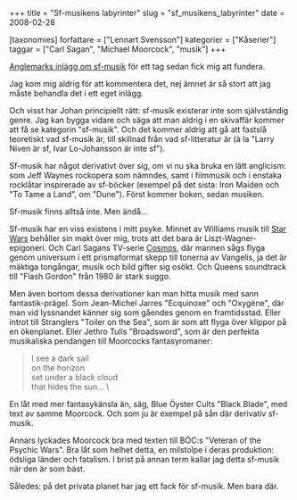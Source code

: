 +++
title = "Sf-musikens labyrinter"
slug = "sf_musikens_labyrinter"
date = 2008-02-28

[taxonomies]
forfattare = ["Lennart Svensson"]
kategorier = ["Kåserier"]
taggar = ["Carl Sagan", "Michael Moorcock", "musik"]
+++

[Anglemarks inlägg om
sf-musik](det-finns-inget-som-heter-science-fiction-musik) för ett tag sedan
fick mig att fundera.

Jag kom mig aldrig för att kommentera det, nej ämnet är så stort att jag
måste behandla det i ett eget inlägg.

Och visst har Johan principiellt rätt: sf-musik existerar inte som
självständig genre. Jag kan bygga vidare och säga att man aldrig i en
skivaffär kommer att få se kategorin "sf-musik". Och det kommer aldrig att gå
att fastslå teoretiskt vad sf-musik är, till skillnad från vad sf-litteratur
är (à la "Larry Niven är sf, Ivar Lo-Johansson är inte sf").

Sf-musik har något derivativt över sig, om vi nu ska bruka en lätt anglicism:
som Jeff Waynes rockopera som nämndes, samt i filmmusik och i enstaka
rocklåtar inspirerade av sf-böcker (exempel på det sista: Iron Maiden och "To
Tame a Land", om "Dune"). Först kommer boken, sedan musiken.

Sf-musik finns alltså inte. Men ändå…

Sf-musik har en viss existens i mitt psyke. Minnet av Williams musik till
[Star Wars](http://imdb.com/title/tt0076759) behåller sin makt över mig,
trots att det bara är Liszt-Wagner-epigoneri. Och Carl Sagans TV-serie
[Cosmos](http://imdb.com/title/tt0081846), där mannen sågs flyga genom
universum i ett prismaformat skepp till tonerna av Vangelis, ja det är
mäktiga tongångar, musik och bild gifter sig osökt. Och Queens soundtrack
till "Flash Gordon" från 1980 är stark suggo.

Men även bortom dessa derivationer kan man hitta musik med sann
fantastik-prägel. Som Jean-Michel Jarres "Ecquinoxe" och "Oxygène", där man
vid lyssnandet känner sig som gåendes genom en framtidsstad. Eller introt
till Stranglers "Toiler on the Sea", som är som att flyga över klippor på en
ökenplanet. Eller Jethro Tulls "Broadsword", som är den perfekta musikaliska
pendangen till Moorcocks fantasyromaner:

> I see a dark sail \
> on the horizon \
> set under a black cloud \
> that hides the sun… \

En låt med mer fantasykänsla än, säg, Blue Öyster Cults "Black Blade", med
text av samme Moorcock. Och som ju är exempel på sån där derivativ sf-musik.

Annars lyckades Moorcock bra med texten till BÖC:s "Veteran of the Psychic
Wars". Bra låt som helhet detta, en milstolpe i deras produktion: ödsliga
länder och fatalism. I brist på annan term kallar jag detta sf-musik när den
är som bäst.

Således: på det privata planet har jag ett fack för sf-musik. Men bara där.
